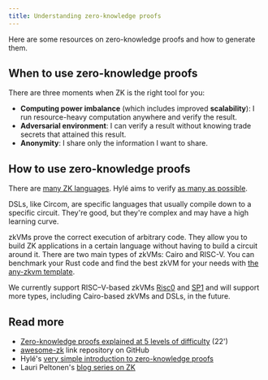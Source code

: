 ```yaml
---
title: Understanding zero-knowledge proofs
---
```


Here are some resources on zero-knowledge proofs and how to generate them.

## When to use zero-knowledge proofs

There are three moments when ZK is the right tool for you:

- **Computing power imbalance** (which includes improved **scalability**): I run resource-heavy computation anywhere and verify the result.
- **Adversarial environment**: I can verify a result without knowing trade secrets that attained this result.
- **Anonymity**: I share only the information I want to share.

## How to use zero-knowledge proofs

There are [many ZK languages](https://github.com/microbecode/zk-languages). Hylé aims to verify [as many as possible](../developers/general-doc/supported-proving-schemes.md).

DSLs, like Circom, are specific languages that usually compile down to a specific circuit. They're good, but they're complex and may have a high learning curve.

zkVMs prove the correct execution of arbitrary code. They allow you to build ZK applications in a certain language without having to build a circuit around it. There are two main types of zkVMs: Cairo and RISC-V. You can benchmark your Rust code and find the best zkVM for your needs with [the any-zkvm template](https://github.com/MatteoMer/any-zkvm).

We currently support RISC–V-based zkVMs [Risc0](https://risc0.com/docs/) and [SP1](https://docs.succinct.xyz/) and will support more types, including Cairo-based zkVMs and DSLs, in the future.

## Read more

- [Zero-knowledge proofs explained at 5 levels of difficulty](https://www.youtube.com/watch?v=fOGdb1CTu5c) (22')
- [awesome-zk](https://github.com/ventali/awesome-zk?tab=readme-ov-file) link repository on GitHub
- Hylé's [very simple introduction to zero-knowledge proofs](https://blog.hyle.eu/a-simple-introduction-to-zero-knowledge-proofs-zkp/)
- Lauri Peltonen's [blog series on ZK](https://medium.com/@laurippeltonen)

